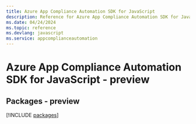 ```yaml
---
title: Azure App Compliance Automation SDK for JavaScript
description: Reference for Azure App Compliance Automation SDK for JavaScript
ms.date: 04/24/2024
ms.topic: reference
ms.devlang: javascript
ms.service: appcomplianceautomation
---
```

# Azure App Compliance Automation SDK for JavaScript - preview
## Packages - preview
[!INCLUDE [packages](app-compliance-automation-index.md)]